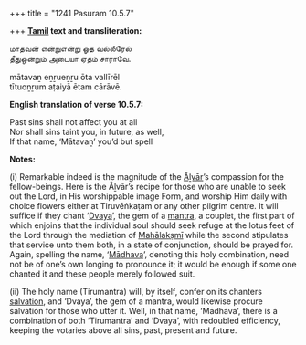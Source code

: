 +++
title = "1241 Pasuram 10.5.7"

+++
**[Tamil](/definition/tamil#history "show Tamil definitions") text and transliteration:**

மாதவன் என்றுஎன்று ஓத வல்லீரேல்  
தீதுஒன்றும் அடையா ஏதம் சாராவே.

mātavaṉ eṉṟueṉṟu ōta vallīrēl  
tītuoṉṟum aṭaiyā ētam cārāvē.

**English translation of verse 10.5.7:**

Past sins shall not affect you at all  
Nor shall sins taint you, in future, as well,  
If that name, ‘Mātavaṉ’ you’d but spell

**Notes:**

\(i\) Remarkable indeed is the magnitude of the [Āḻvār](/definition/aḻvar#vaishnavism "show Āḻvār definitions")’s compassion for the fellow-beings. Here is the Āḻvār’s recipe for those who are unable to seek out the Lord, in His worshippable image Form, and worship Him daily with choice flowers either at Tiruvēṅkaṭam or any other pilgrim centre. It will suffice if they chant ‘[Dvaya](/definition/dvaya#history "show Dvaya definitions")’, the gem of a [mantra](/definition/mantra#vaishnavism "show mantra definitions"), a couplet, the first part of which enjoins that the individual soul should seek refuge at the lotus feet of the Lord through the mediation of [Mahālakṣmī](/definition/mahalakshmi#vaishnavism "show Mahālakṣmī definitions") while the second stipulates that service unto them both, in a state of conjunction, should be prayed for. Again, spelling the name, ‘[Mādhava](/definition/madhava#vaishnavism "show Mādhava definitions")’, denoting this holy combination, need not be of one’s own longing to pronounce it; it would be enough if some one chanted it and these people merely followed suit.

\(ii\) The holy name (Tirumantra) will, by itself, confer on its chanters [salvation](/definition/salvation#history "show salvation definitions"), and ‘Dvaya’, the gem of a mantra, would likewise procure salvation for those who utter it. Well, in that name, ‘Mādhava’, there is a combination of both ‘Tirumantra’ and ‘Dvaya’, with redoubled efficiency, keeping the votaries above all sins, past, present and future.


